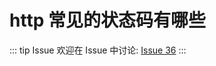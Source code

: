 # http 常见的状态码有哪些



::: tip Issue 
 欢迎在 Issue 中讨论: [Issue 36](https://github.com/shfshanyue/Daily-Question/issues/36) 
:::